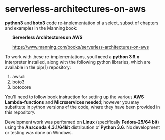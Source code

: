 # serverless-architectures-on-aws
**python3** and **boto3** code re-implementation of a select, subset of chapters and examples in the Manning book:

&nbsp;&nbsp;&nbsp;&nbsp;&nbsp;&nbsp;**Serverless Architectures on AWS**

&nbsp;&nbsp;&nbsp;&nbsp;&nbsp;&nbsp;https://www.manning.com/books/serverless-architectures-on-aws

To work with these re-implementations, youll need a **python 3.6.x** interpreter installed, along with the following python libraries, which are available in the pip(1) repository:

1. awscli
2. boto3
3. botocore

You'll need to follow book instruction for setting up the various **AWS Lambda-functions** and **Microservices needed**; however you may substitute in python versions of the code, where they have been provided in this repository.

Development work was performed on **Linux** (specifically **Fedora-25/64 bit**) using the **Anaconda 4.3.1/64bit** distribution of **Python 3.6**. No development or testing was done on Windows.
